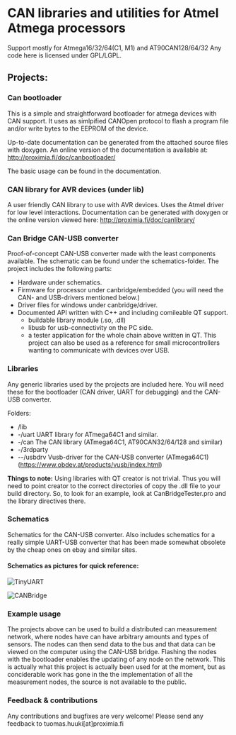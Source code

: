 # CAN libraries and utilities for Atmel Atmega processors
Support mostly for Atmega16/32/64(C1, M1) and AT90CAN128/64/32
Any code here is licensed under GPL/LGPL.

## Projects:
### Can bootloader
This is a simple and straightforward bootloader for atmega devices with CAN support. It uses as simlpified CANOpen protocol to flash a program file and/or write bytes to the EEPROM of the device. 

Up-to-date documentation can be generated from the attached source files with doxygen. An online version of the documentation is available at: http://proximia.fi/doc/canbootloader/

The basic usage can be found in the documentation.

### CAN library for AVR devices (under lib)
A user friendly CAN library to use with AVR devices. Uses the Atmel driver for low level interactions. Documentation can be generated with doxygen or the online version viewed here: http://proximia.fi/doc/canlibrary/

### Can Bridge CAN-USB converter
Proof-of-concept CAN-USB converter made with the least components available. The schematic can be found under the schematics-folder. 
The project includes the following parts:
* Hardware under schematics.
* Firmware for processor under canbridge/embedded (you will need the CAN- and USB-drivers mentioned below.)
* Driver files for windows under canbridge/driver.
* Documented API written with C++ and including comileable QT support.
  * buildable library module (.so, .dll)
  * libusb for usb-connectivity on the PC side.
  * a tester application for the whole chain above written in QT.
This project can also be used as a reference for small microcontrollers wanting to communicate with devices over USB.

### Libraries
Any generic libraries used by the projects are included here. You will need these for the bootloader (CAN driver, UART for debugging) and the CAN-USB converter.

Folders:
* /lib
* -/uart      UART library for ATmega64C1 and similar.
* -/can       The CAN library (ATmega64C1, AT90CAN32/64/128 and similar)
* -/3rdparty
* --/usbdrv   Vusb-driver for the CAN-USB converter (ATmega64C1) (https://www.obdev.at/products/vusb/index.html)

**Things to note:**
Using libraries with QT creator is not trivial. Thus you will need to point creator to the correct directories of copy the .dll file to your build directory. So, to look for an example, look at CanBridgeTester.pro and the library directives there.

### Schematics
Schematics for the CAN-USB converter. Also includes schematics for a really simple UART-USB converter that has been made somewhat obsolete by the cheap ones on ebay and similar sites.

#### Schematics as pictures for quick reference:

![TinyUART](schematics/tinyuart.png "Tinyuart schematic")

![CANBridge](schematics/canbridge.png "CAN Bridge schematic")

### Example usage
The projects above can be used to build a distributed can measurement network, where nodes have can have arbitrary amounts and types of sensors. The nodes can then send data to the bus and that data can be viewed on the computer using the CAN-USB bridge. Flashing the nodes with the bootloader enables the updating of any node on the network. 
This is actually what this project is actually been used for at the moment, but as conciderable work has gone in the the implementation of all the measurement nodes, the source is not available to the public.

### Feedback & contributions
Any contributions and bugfixes are very welcome!
Please send any feedback to tuomas.huuki[at]proximia.fi